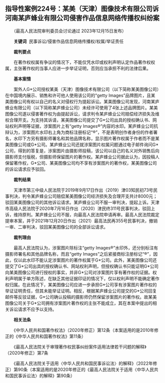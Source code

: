 ## 指导性案例224号：某美（天津）图像技术有限公司诉河南某庐蜂业有限公司侵害作品信息网络传播权纠纷案  

　　（最高人民法院审判委员会讨论通过 2023年12月15日发布）

　　**关键词**  民事诉讼/侵害作品信息网络传播权/权属/举证责任

　　**裁判要点**

　　在著作权权属有争议的情况下，不能仅凭水印或权利声明认定作品著作权权属，主张著作权的当事人应进一步举证证明，否则应当承担不利的法律后果。

　　**基本案情**

　　案外人G\*公司授权某美（天津）图像技术有限公司（以下简称某美图像公司）在中国境内展示、销售和许可他人使用该公司的“getty Images”品牌图片，且某美图像公司有权以自己的名义对侵权行为提起诉讼。某美图像公司发现，河南某庐蜂业有限公司（以下简称某庐蜂业公司）未经许可使用了4张上述品牌图片。某美图像公司遂以侵害著作权为由提起诉讼，请求判令某庐蜂业公司赔偿经济损失及维权合理开支。为支持其诉请，某美图像公司提交了G\*公司出具的授权确认书、网站权利声明等证据，涉案图片上有“getty Images®”内容的水印。某庐蜂业公司抗辩认为，涉案图片水印右上角为商标注册标记“®”，不是表明创作者身份的作者署名，水印下方另有摄影师署名和其他品牌名称，显示图片著作权属于作者而不是某美图像公司或G\*公司。某庐蜂业公司还就涉案图片权属问题通过电子邮件询问G\*公司，得到的答复是，涉案图片由摄影师投稿，该公司以自己的名义对外销售后向摄影师支付版税，但摄影师保留图片的著作权。某庐蜂业公司据此认为，因投稿人保留著作权，G\*公司、某美图像公司均不享有涉案图片的著作权，某美图像公司的诉讼请求应予驳回。

　　**裁判结果**

　　天津市第三中级人民法院于2019年9月17日作出（2019）津03知民初73号民事判决，判令某庐蜂业公司赔偿某美图像公司经济损失及合理开支共计8000元；驳回某美图像公司的其他诉讼请求。某庐蜂业公司不服一审判决，提起上诉。天津市高级人民法院于2020年7月16日作出（2020）津民终311号民事判决，驳回上诉，维持原判。某庐蜂业公司不服，向最高人民法院申请再审。最高人民法院裁定提审本案，并于2021年12月20日作出（2021）最高法民再355号民事判决，撤销一审、二审判决，驳回某美图像公司的全部诉讼请求。

　　**裁判理由**

　　最高人民法院认为，涉案图片除标注“getty Images®”水印外，还分别标注有摄影师署名和其他品牌名称，而且“getty Images”之后紧接商标注册标记“®”，因此，仅以此水印不能认定涉案图片的著作权属于G\*公司。此外，某美图像公司还提交了G\*公司出具的授权确认书、网站权利声明，但授权确认书只能证明G\*公司向某美图像公司进行授权的事实，并非G\*公司对涉案图片享有著作权的证据。权利声明属于单方陈述，在缺乏其他证据印证的情况下，仅以权利声明不能确定著作权归属。在此情况下，某美图像公司应进一步承担G\*公司享有涉案图片著作权的举证证明责任，但其未能举证证明。相反，根据某庐蜂业公司提交的G\*公司回复邮件等反驳证据，G\*公司确认投稿的摄影师仍然保留涉案图片的著作权。故某美图像公司关于G\*公司拥有涉案图片著作权的主张不能成立，其在本案中提出的相关诉讼请求不应予以支持。

　　**相关法条**

　　《中华人民共和国著作权法》（2020年修正）第12条（本案适用的是2010年修正的《中华人民共和国著作权法》第11条）

　　《最高人民法院关于审理著作权民事纠纷案件适用法律若干问题的解释》（2020年修正）第7条

　　《最高人民法院关于适用〈中华人民共和国民事诉讼法〉的解释》（2022年修正）第90条（本案适用的是2020年修正的《最高人民法院关于适用〈中华人民共和国民事诉讼法〉的解释》第90条）

